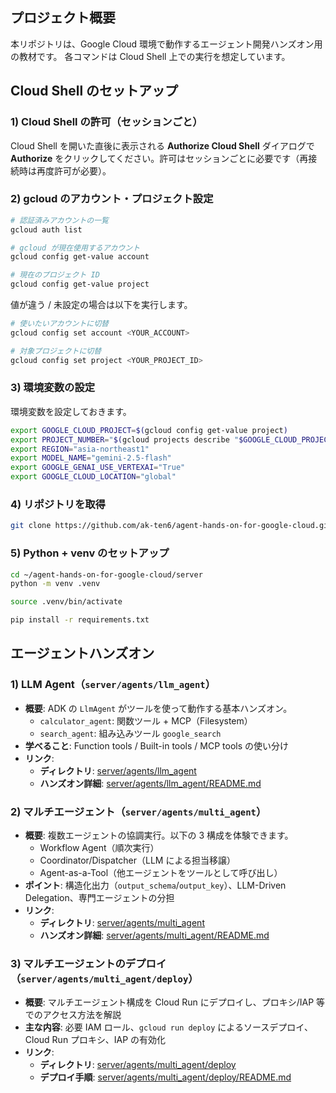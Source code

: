 ## プロジェクト概要

本リポジトリは、Google Cloud 環境で動作するエージェント開発ハンズオン用の教材です。
各コマンドは Cloud Shell 上での実行を想定しています。


## Cloud Shell のセットアップ

### 1) Cloud Shell の許可（セッションごと）
Cloud Shell を開いた直後に表示される **Authorize Cloud Shell** ダイアログで **Authorize** をクリックしてください。許可はセッションごとに必要です（再接続時は再度許可が必要）。

### 2) gcloud のアカウント・プロジェクト設定
```bash
# 認証済みアカウントの一覧
gcloud auth list

# gcloud が現在使用するアカウント
gcloud config get-value account

# 現在のプロジェクト ID
gcloud config get-value project
```

値が違う / 未設定の場合は以下を実行します。
```bash
# 使いたいアカウントに切替
gcloud config set account <YOUR_ACCOUNT>

# 対象プロジェクトに切替
gcloud config set project <YOUR_PROJECT_ID>
```

### 3) 環境変数の設定
環境変数を設定しておきます。
```bash
export GOOGLE_CLOUD_PROJECT=$(gcloud config get-value project)
export PROJECT_NUMBER="$(gcloud projects describe "$GOOGLE_CLOUD_PROJECT" --format='value(projectNumber)')"
export REGION="asia-northeast1"
export MODEL_NAME="gemini-2.5-flash"
export GOOGLE_GENAI_USE_VERTEXAI="True"
export GOOGLE_CLOUD_LOCATION="global"
```

### 4) リポジトリを取得
```bash
git clone https://github.com/ak-ten6/agent-hands-on-for-google-cloud.git
```

### 5) Python + venv のセットアップ
```bash
cd ~/agent-hands-on-for-google-cloud/server
python -m venv .venv

source .venv/bin/activate

pip install -r requirements.txt
```


## エージェントハンズオン

### 1) LLM Agent（`server/agents/llm_agent`）

- **概要**: ADK の `LlmAgent` がツールを使って動作する基本ハンズオン。
  - `calculator_agent`: 関数ツール + MCP（Filesystem）
  - `search_agent`: 組み込みツール `google_search`
- **学べること**: Function tools / Built-in tools / MCP tools の使い分け
- **リンク**:
  - **ディレクトリ**: [server/agents/llm_agent](server/agents/llm_agent/)
  - **ハンズオン詳細**: [server/agents/llm_agent/README.md](server/agents/llm_agent/README.md)


### 2) マルチエージェント（`server/agents/multi_agent`）

- **概要**: 複数エージェントの協調実行。以下の 3 構成を体験できます。
  - Workflow Agent（順次実行）
  - Coordinator/Dispatcher（LLM による担当移譲）
  - Agent-as-a-Tool（他エージェントをツールとして呼び出し）
- **ポイント**: 構造化出力（`output_schema`/`output_key`）、LLM-Driven Delegation、専門エージェントの分担
- **リンク**:
  - **ディレクトリ**: [server/agents/multi_agent](server/agents/multi_agent/)
  - **ハンズオン詳細**: [server/agents/multi_agent/README.md](server/agents/multi_agent/README.md)


### 3) マルチエージェントのデプロイ（`server/agents/multi_agent/deploy`）

- **概要**: マルチエージェント構成を Cloud Run にデプロイし、プロキシ/IAP 等でのアクセス方法を解説
- **主な内容**: 必要 IAM ロール、`gcloud run deploy` によるソースデプロイ、Cloud Run プロキシ、IAP の有効化
- **リンク**:
  - **ディレクトリ**: [server/agents/multi_agent/deploy](server/agents/multi_agent/deploy/)
  - **デプロイ手順**: [server/agents/multi_agent/deploy/README.md](server/agents/multi_agent/deploy/README.md)
